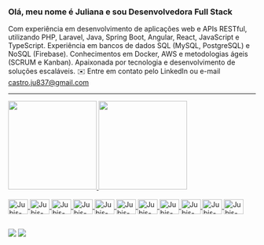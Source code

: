 ### Olá, meu nome é Juliana e sou Desenvolvedora Full Stack

Com experiência em desenvolvimento de aplicações web e APIs RESTful, utilizando PHP, Laravel, Java, Spring Boot, Angular, React, JavaScript e TypeScript. Experiência em bancos
de dados SQL (MySQL, PostgreSQL) e NoSQL (Firebase). Conhecimentos em Docker, AWS e metodologias ágeis (SCRUM e Kanban). Apaixonada por tecnologia e desenvolvimento de soluções escaláveis.
✉️ Entre em contato pelo LinkedIn ou e-mail castro.ju837@gmail.com 

-----------------------------------------------------------------------------------------------------------------------------------------------------------------------------------

<div>
  <a href="https://github.com/devjubis">
  <img height="180em" src="https://github-readme-stats.vercel.app/api?username=devjubis&show_icons=true&theme=cobalt&include_all_commits=true&count_private=true"/>
  <img height="180em" src="https://github-readme-stats.vercel.app/api/top-langs/?username=devjubis&layout=compact&langs_count=7&theme=cobalt"/>
</div>

  
  <div style="display: inline_block"><br>  
    <img align="center" alt="Jubis-Js" height="30" width="40" src="https://cdn.jsdelivr.net/gh/devicons/devicon@latest/icons/javascript/javascript-plain.svg">
    <img align="center" alt="Jubis-TypeScript" height="30" width="40" src="https://cdn.jsdelivr.net/gh/devicons/devicon@latest/icons/typescript/typescript-plain.svg">
    <img align="center" alt="Jubis-React" height="30" width="40" src="https://cdn.jsdelivr.net/gh/devicons/devicon@latest/icons/react/react-original-wordmark.svg">
    <img align="center" alt="Jubis-Firebase" height="30" width="40" src="https://cdn.jsdelivr.net/gh/devicons/devicon@latest/icons/firebase/firebase-original-wordmark.svg">
    <img align="center" alt="Jubis-Postgresql" height="30" width="40" src="https://cdn.jsdelivr.net/gh/devicons/devicon@latest/icons/postgresql/postgresql-original-wordmark.svg">
    <img align="center" alt="Jubis-MySQL" height="30" width="40" src="https://cdn.jsdelivr.net/gh/devicons/devicon@latest/icons/mysql/mysql-original-wordmark.svg">
    <img align="center" alt="Jubis-HTML" height="30" width="40" src="https://cdn.jsdelivr.net/gh/devicons/devicon@latest/icons/html5/html5-plain-wordmark.svg">
    <img align="center" alt="Jubis-CSS" height="30" width="40" src="https://cdn.jsdelivr.net/gh/devicons/devicon@latest/icons/css3/css3-plain-wordmark.svg">
    <img align="center" alt="Jubis-Docker" height="30" width="40" src="https://cdn.jsdelivr.net/gh/devicons/devicon@latest/icons/docker/docker-original-wordmark.svg">
    <img align="center" alt="Jubis-Git" height="30" width="40" src="https://cdn.jsdelivr.net/gh/devicons/devicon@latest/icons/insomnia/insomnia-plain-wordmark.svg">
    <img align="center" alt="Jubis-Insomnia" height="30" width="40" src="https://cdn.jsdelivr.net/gh/devicons/devicon@latest/icons/git/git-original-wordmark.svg">      
  </div>
  
  ##
  
  <div> 

  <a href = "mailto:castro.ju837@gmail.com"><img src="https://img.shields.io/badge/-Gmail-%23333?style=for-the-badge&logo=gmail&logoColor=white" target="_blank"></a>
  <a href="https://www.linkedin.com/in/juliana-castro-481a44134" target="_blank"><img src="https://img.shields.io/badge/-LinkedIn-%230077B5?style=for-the-badge&logo=linkedin&logoColor=white" target="_blank"></a> 
</div>
